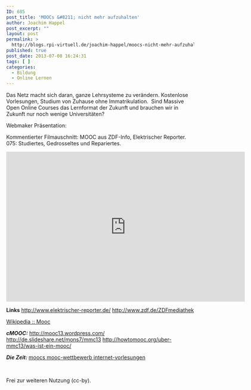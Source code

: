```yaml
---
ID: 685
post_title: 'MOOCs &#8211; nicht mehr aufzuhalten'
author: Joachim Happel
post_excerpt: ""
layout: post
permalink: >
  http://blogs.rpi-virtuell.de/joachim-happel/moocs-nicht-mehr-aufzuhalten/
published: true
post_date: 2013-07-08 16:24:31
tags: [ ]
categories:
  - Bildung
  - Online Lernen
---
```

Das Netz macht sich daran, ganze Lehrsysteme zu verändern. Kostenlose Vorlesungen, Studium von Zuhause ohne Immatrikulation.  Sind Massive Open Online Courses das Lernformat der Zukunft und brauchen wir in Zukunft nur noch wenige Universitäten?
<!--more-->
Webmaker Präsentation:

Kommentierter Filmauschnitt: MOOC aus ZDF-Info, Elektrischer Reporter. 075: Studiertes, Gedrosseltes und Repariertes.
<iframe src="https://oer.makes.org/popcorn/1855_" height="403" width="640" allowfullscreen="" frameborder="0"></iframe>

<strong>Links</strong>
<a href="http://www.elektrischer-reporter.de/">http://www.elektrischer-reporter.de/</a>
<a href="http://www.zdf.de/ZDFmediathek/hauptnavigation/sendung-verpasst/#/beitrag/video/1934728/Elektrischer-Reporter:-MOOC">http://www.zdf.de/ZDFmediathek</a>

<a href="http://de.wikipedia.org/wiki/Massive_Open_Online_Course">Wikipedia :: Mooc</a>

<em><strong>cMOOC:</strong></em>
<a href="http://mooc13.wordpress.com/kategorien/cmoocs/">http://mooc13.wordpress.com/</a>
<a href="http://de.slideshare.net/mons7/mmc13-ein-deutscher-mooc-vorgestellt-auf-englich-in-madrid">http://de.slideshare.net/mons7/mmc13</a>
<a href="http://howtomooc.org/uber-mmc13/was-ist-ein-mooc/">http://howtomooc.org/uber-mmc13/was-ist-ein-mooc/</a>

<em><strong>Die Zeit:
</strong></em><a href="http://www.zeit.de/studium/hochschule/2013-06/moocs-online-kurse-domik">moocs
</a><a href="http://www.zeit.de/studium/uni-leben/2013-06/mooc-wettbewerb-iversity-gewinner">mooc-wettbewerb
</a><a href="http://www.zeit.de/studium/uni-leben/2013-06/mooc-deutschland-iversity-vorlesungen-internet">internet-vorlesungen</a>

&nbsp;

Frei zur weiteren Nutzung (cc-by).